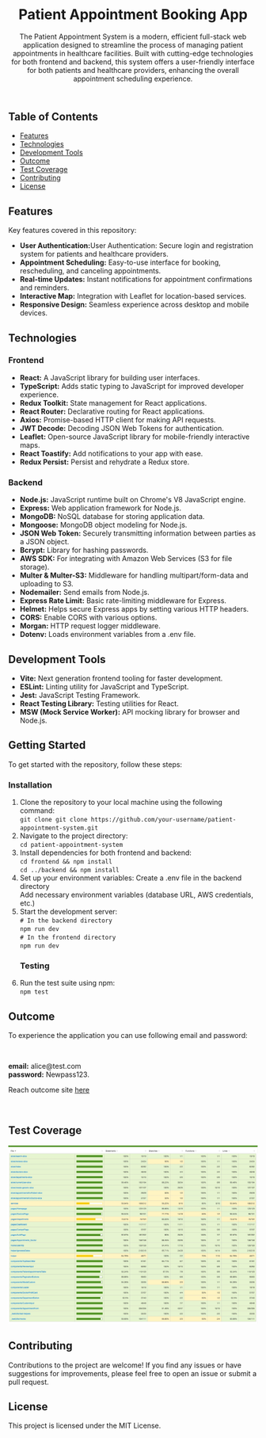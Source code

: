 <body>
    <header>
        <h1>Patient Appointment Booking App</h1>
        <p>The Patient Appointment System is a modern, efficient full-stack web application designed to streamline the
            process of managing patient appointments in healthcare facilities. Built with cutting-edge technologies for
            both frontend and backend, this system offers a user-friendly interface for both patients and healthcare
            providers, enhancing the overall appointment scheduling experience.</p>
    </header>
    <section id="table-of-contents">
        <h2>Table of Contents</h2>
        <ul>
            <li><a href="#features">Features</a></li>
            <li><a href="#technologies">Technologies</a></li>
            <li><a href="#development-tools">Development Tools</a></li>
            <li><a href="#outcome">Outcome</a></li>
            <li><a href="#test-coverage">Test Coverage</a></li>
            <li><a href="#contributing">Contributing</a></li>
            <li><a href="#license">License</a></li>
        </ul>
    </section>
    <section id="features">
        <h2>Features</h2>
        <p>Key features covered in this repository:</p>
        <ul>
            <li><strong>User Authentication:</strong>User Authentication: Secure login and registration system for
                patients and healthcare providers.</li>
            <li><strong>Appointment Scheduling:</strong> Easy-to-use interface for booking, rescheduling, and canceling
                appointments.</li>
            <li><strong>Real-time Updates:</strong> Instant notifications for appointment confirmations and reminders.
            </li>
            <li><strong>Interactive Map:</strong> Integration with Leaflet for location-based services.</li>
            <li><strong>Responsive Design:</strong> Seamless experience across desktop and mobile devices.</li>
        </ul>
    </section>
    <section id="technologies">
        <h2>Technologies</h2>
        <h3>Frontend</h3>
        <ul>
            <li><strong>React:</strong> A JavaScript library for building user interfaces.</li>
            <li><strong>TypeScript:</strong> Adds static typing to JavaScript for improved developer experience.</li>
            <li><strong>Redux Toolkit:</strong> State management for React applications.</li>
            <li><strong>React Router:</strong> Declarative routing for React applications.</li>
            <li><strong>Axios:</strong> Promise-based HTTP client for making API requests.</li>
            <li><strong>JWT Decode:</strong> Decoding JSON Web Tokens for authentication.</li>
            <li><strong>Leaflet:</strong> Open-source JavaScript library for mobile-friendly interactive maps.</li>
            <li><strong>React Toastify:</strong> Add notifications to your app with ease.</li>
            <li><strong>Redux Persist:</strong> Persist and rehydrate a Redux store.</li>
        </ul>
        <h3>Backend</h3>
        <ul>
            <li><strong>Node.js:</strong> JavaScript runtime built on Chrome's V8 JavaScript engine.</li>
            <li><strong>Express:</strong> Web application framework for Node.js.</li>
            <li><strong>MongoDB:</strong> NoSQL database for storing application data.</li>
            <li><strong>Mongoose:</strong> MongoDB object modeling for Node.js.</li>
            <li><strong>JSON Web Token:</strong> Securely transmitting information between parties as a JSON object.
            </li>
            <li><strong>Bcrypt:</strong> Library for hashing passwords.</li>
            <li><strong>AWS SDK:</strong> For integrating with Amazon Web Services (S3 for file storage).</li>
            <li><strong>Multer & Multer-S3:</strong> Middleware for handling multipart/form-data and uploading to S3.
            </li>
            <li><strong>Nodemailer:</strong> Send emails from Node.js.</li>
            <li><strong>Express Rate Limit:</strong> Basic rate-limiting middleware for Express.</li>
            <li><strong>Helmet:</strong> Helps secure Express apps by setting various HTTP headers.</li>
            <li><strong>CORS:</strong> Enable CORS with various options.</li>
            <li><strong>Morgan:</strong> HTTP request logger middleware.</li>
            <li><strong>Dotenv:</strong> Loads environment variables from a .env file.</li>
        </ul>
    </section>
    <section id="development-tools">
        <h2>Development Tools</h2>
        <ul>
            <li><strong>Vite:</strong> Next generation frontend tooling for faster development.</li>
            <li><strong>ESLint:</strong> Linting utility for JavaScript and TypeScript.</li>
            <li><strong>Jest:</strong> JavaScript Testing Framework.</li>
            <li><strong>React Testing Library:</strong> Testing utilities for React.</li>
            <li><strong>MSW (Mock Service Worker):</strong> API mocking library for browser and Node.js.</li>
        </ul>
    </section>
    <section id="getting-started">
        <h2>Getting Started</h2>
        <p>To get started with the repository, follow these steps:</p>
        <h3>Installation</h3>
        <ol>
            <li>Clone the repository to your local machine using the following command:</li>
            <code>git clone git clone https://github.com/your-username/patient-appointment-system.git</code>
            <li>Navigate to the project directory:</li>
            <code>cd patient-appointment-system</code>
            <li>Install dependencies for both frontend and backend:
            </li>
            <code>cd frontend && npm install</code><br>
            <code>cd ../backend && npm install</code>
            <li>Set up your environment variables:
                Create a .env file in the backend directory<br>
                Add necessary environment variables (database URL, AWS credentials, etc.)</li>
            <li>Start the development server:</li>
            <code># In the backend directory</code><br>
            <code>npm run dev</code><br>
            <code># In the frontend directory</code><br>
            <code>npm run dev</code><br>
            <h3>Testing</h3>
            <li>Run the test suite using npm:</li>
            <code>npm test</code>
        </ol>
    </section>
    <section id="outcome">
        <h1>Outcome</h1>
        <p>To experience the application you can use following email and password:</p><br>
        <p><strong>email:</strong> alice@test.com<br>
            <strong>password:</strong> Newpass123.
        </p>
        <p>Reach outcome site <a href="https://patientappointmentsystem.netlify.app/">here</a> </p>
        <img src="https://github.com/asyylz/PatientAppointment-App/blob/b1e1840e120af6e57ebcfe8e52364754f0c2b6e2/frontend/public/outcome.gif"
            alt="">
    </section>
    <section id="test-coverage">
        <h1>Test Coverage</h1>
        <img src="https://github.com/asyylz/PatientAppointment-App/blob/f2c602753c804d079f925a7609d2d2ed7ba98199/frontend/public/coverage-report.jpeg"
            alt="">
    </section>
    <footer>
        <h2>Contributing</h2>
        <p>Contributions to the project are welcome! If you find any issues or have suggestions for improvements, please
            feel free to open an issue or submit a pull request.</p>
        <h2>License</h2>
        <p>This project is licensed under the MIT License.</p>
    </footer>
</body>